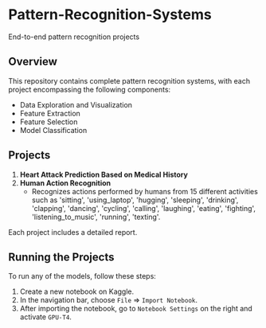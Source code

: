 # Pattern-Recognition-Systems

End-to-end pattern recognition projects

## Overview

This repository contains complete pattern recognition systems, with each project encompassing the following components:

- Data Exploration and Visualization
- Feature Extraction
- Feature Selection
- Model Classification

## Projects

1. **Heart Attack Prediction Based on Medical History**
2. **Human Action Recognition**
   - Recognizes actions performed by humans from 15 different activities such as 'sitting', 'using_laptop', 'hugging', 'sleeping', 'drinking', 'clapping', 'dancing', 'cycling', 'calling', 'laughing', 'eating', 'fighting', 'listening_to_music', 'running', 'texting'.

Each project includes a detailed report.

## Running the Projects

To run any of the models, follow these steps:

1. Create a new notebook on Kaggle.
2. In the navigation bar, choose `File` => `Import Notebook`.
3. After importing the notebook, go to `Notebook Settings` on the right and activate `GPU-T4`.

